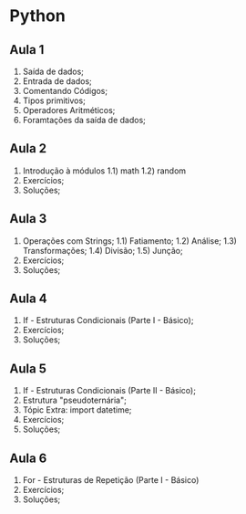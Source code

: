 # **Python**
## Aula 1
1) Saída de dados;
2) Entrada de dados;
3) Comentando Códigos;
4) Tipos primitivos;
5) Operadores Aritméticos;
6) Foramtações da saída de dados;

## Aula 2
1) Introdução à módulos
  1.1) math
  1.2) random
2) Exercícios;
3) Soluções;

## Aula 3
1) Operações com Strings;
  1.1) Fatiamento;
  1.2) Análise;
  1.3) Transformações;
  1.4) Divisão;
  1.5) Junção;
2) Exercícios;
3) Soluções;

## Aula 4
1) If - Estruturas Condicionais (Parte I - Básico);
2) Exercícios;
3) Soluções;

## Aula 5
1) If - Estruturas Condicionais (Parte II - Básico);
2) Estrutura "pseudoternária";
3) Tópic Extra: import datetime;
4) Exercícios;
5) Soluções;

## Aula 6
1) For - Estruturas de Repetição (Parte I - Básico)
2) Exercícios;
3) Soluções;
